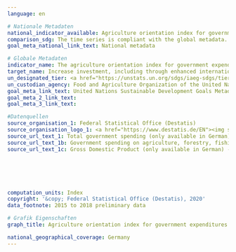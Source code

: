 ```yaml
---
language: en

# Nationale Metadaten
national_indicator_available: Agriculture orientation index for government expenditures
comparison_sdg: The time series is compliant with the global metadata.
goal_meta_national_link_text: National metadata

# Globale Metadaten
indicator_name: The agriculture orientation index for government expenditures
target_name: Increase investment, including through enhanced international cooperation, in rural infrastructure, agricultural research and extension services, technology development and plant and livestock gene banks in order to enhance agricultural productive capacity in developing countries, in particular least developed countries
un_designated_tier: <a href="https://unstats.un.org/sdgs/iaeg-sdgs/tier-classification/" title="Click here for more information on the UN tier classification.">Tier I</a>
un_custodian_agency: Food and Agriculture Organization of the United Nations (FAO)
goal_meta_link_text: United Nations Sustainable Development Goals Metadata
goal_meta_2_link_text: 
goal_meta_3_link_text: 

#Datenquellen
source_organisation_1: Federal Statistical Office (Destatis)
source_organisation_logo_1: <a href="https://www.destatis.de/EN"><img src="https://g205sdgs.github.io/sdg-indicators/public/OrgImgEn/destatis.png" alt="Logo destatis" style="height:60px; width:148px" /></a>
source_url_text_1: Total government spending (only available in German)
source_url_text_1b: Government spending on agriculture, forestry, fishing and hunting (only available in German)
source_url_text_1c: Gross Domestic Product (only available in German) - subject-matter series 8, series 1.4






computation_units: Index
copyright: '&copy; Federal Statistical Office (Destatis), 2020'
data_footnote: 2015 to 2018 preliminary data

# Grafik Eigenschaften
graph_title: Agriculture orientation index for government expenditures

national_geographical_coverage: Germany
---
```


<span></span>